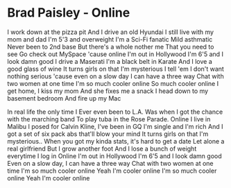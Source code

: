 # Brad Paisley - Online


I work down at the pizza pit
And I drive an old Hyundai
I still live with my mom and dad
I'm 5'3 and overweight
I'm a Sci-Fi fanatic
Mild asthmatic
Never been to 2nd base
But there's a whole nother me
That you need to see
Go check out MySpace
'cause online I'm out in Hollywood
I'm 6'5 and I look damn good
I drive a Maserati
I'm a black belt in Karate
And I love a good glass of wine
It turns girls on that I'm mysterious
I tell 'em I don't want nothing serious
'cause even on a slow day I can have a three way
Chat with two women at one time
I'm so much cooler online
So much cooler online
I get home, I kiss my mom
And she fixes me a snack
I head down to my basement bedroom
And fire up my Mac

In real life the only time I
Ever even been to L.A.
Was when I got the chance with the marching band
To play tuba in the Rose Parade.
Online I live in Malibu
I posed for Calvin Kline, I've been in GQ
I'm single and I'm rich
And I got a set of six pack abs that'll blow your mind
It turns girls on that I'm mysterious..
When you got my kinda stats, it's hard to get a date
Let alone a real girlfriend
But I grow another foot
And I lose a bunch of weight everytime I log in
Online I'm out in Hollywood
I'm 6'5 and I look damn good
Even on a slow day, I can have a three way
Chat with two women at one time
I'm so much cooler online
Yeah I'm cooler online
I'm so much cooler online
Yeah I'm cooler online
